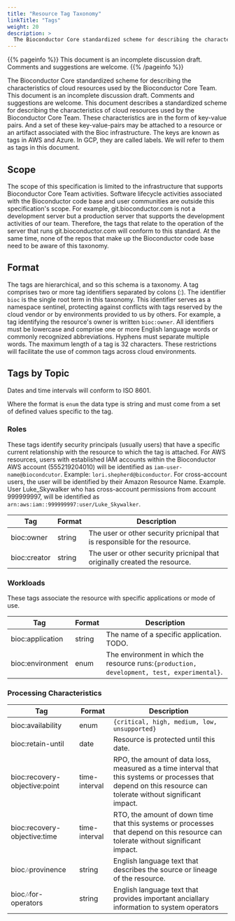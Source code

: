 ```yaml
---
title: "Resource Tag Taxonomy"
linkTitle: "Tags"
weight: 20
description: >
  The Bioconductor Core standardized scheme for describing the characteristics of cloud resources used by the Bioconductor Core Team. 
---
```



{{% pageinfo %}}
This document is an incomplete discussion draft. Comments and suggestions are welcome.
{{% /pageinfo %}}

The Bioconductor Core standardized scheme for describing the characteristics of cloud resources used by the Bioconductor Core Team.
This document is an incomplete discussion draft. Comments and suggestions are welcome.
This document describes a standardized scheme for describing the characteristics of cloud resources used by the Bioconductor Core Team. These characteristics are in the form of key-value pairs. And a set of these key-value-pairs may be attached to a resource or an artifact associated with the Bioc infrastructure. The keys are known as tags in AWS and Azure. In GCP, they are called labels. We will refer to them as tags in this document.

## Scope

The scope of this specification is limited to the infrastructure that supports Bioconductor Core Team activities. Software lifecycle activities associated with the Bioconductor code base and user communities are outside this specification's scope. For example, git.bioconductor.com is not a development server but a production server that supports the development activities of our team. Therefore, the tags that relate to the operation of the server that runs git.bioconductor.com will conform to this standard. At the same time, none of the repos that make up the Bioconductor code base need to be aware of this taxonomy.

## Format

The tags are hierarchical, and so this schema is a taxonomy. A tag comprises two or more tag identifiers separated by colons (:). The identifier `bioc` is the single root term in this taxonomy. This identifier serves as a namespace sentinel, protecting against conflicts with tags reserved by the cloud vendor or by environments provided to us by others. For example, a tag identifying the resource's owner is written `bioc:owner`.
All identifiers must be lowercase and comprise one or more English language words or commonly recognized abbreviations. Hyphens must separate multiple words. The maximum length of a tag is 32 characters. These restrictions will facilitate the use of common tags across cloud environments.


## Tags by Topic

Dates and time intervals will conform to ISO 8601. 

Where the format is `enum` the data type is string and must come from a set of defined values specific to the tag.

### Roles

These tags identify security principals (usually users) that have a specific current relationship with the resource to which the tag is attached.
For AWS resources, users with established IAM accounts within the Bioconductor AWS account (555219204010) will be identified as `iam-user-name@biocondcutor`.
Example: `lori.shepherd@biconductor`.
For cross-account users, the user will be identified by their Amazon Resource Name. Example. User Luke_Skywalker who has cross-account permissions from account 999999997, will be identified as `arn:aws:iam::999999997:user/Luke_Skywalker`.

| Tag | Format | Description |
|-----|--------|-------------|
| bioc:owner | string | The user or other security pricnipal that is responsible for the resource. |
| bioc:creator | string | The user or other security pricnipal that originally created the resource. |




### Workloads

These tags associate the resource with specific applications or mode of use.

| Tag | Format | Description |
|-----|--------|-------------|
| bioc:application | string | The name of a specific application. TODO.|
| bioc:environment | enum | The environment in which the resource runs:`{production, development, test, experimental}`.|


### Processing Characteristics

| Tag | Format | Description |
|-----|--------|-------------|
| bioc:availability | enum | `{critical, high, medium, low, unsupported}` |
| bioc:retain-until | date | Resource is protected until this date. |
| bioc:recovery-objective:point | time-interval |  RPO, the amount of data loss, measured as a time interval that this systems or processes that depend on this resource can tolerate without significant impact. |
| bioc:recovery-objective:time | time-interval |  RTO, the amount of down time that this systems or processes that depend on this resource can tolerate without significant impact. |
| bioc:notes:provinence | string | English language text that describes the source or lineage of the resource.|
| bioc:notes:for-operators | string | English language text that provides important anciallary information to system operators |


